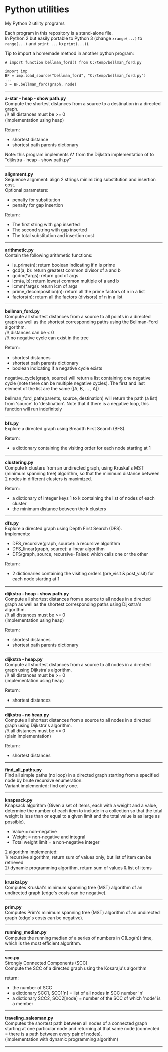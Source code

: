 # Python utilities
My Python 2 utility programs

Each program in this repository is a stand-alone file.<br>
In Python 2 but easily portable to Python 3 (change `xrange(...)` to `range(...)` and `print ...` to `print(...)`).


Tip to import a homemade method in another python program:
```
# import function bellman_ford() from C:/temp/bellman_ford.py

import imp
BF = imp.load_source("bellman_ford", "C:/temp/bellman_ford.py")
...
x = BF.bellman_ford(graph, node)
```

----------

<b>a-star - heap - show path.py</b><br>
Compute the shortest distances from a source to a destination in a directed graph.<br>
/!\ all distances must be >= 0<br>
(implementation using heap)<br>

Return:
- shortest distance<br>
- shortest path parents dictionary<br>

Note: this program implements A\* from the Dijkstra implementation of to "dijkstra - heap - show path.py"<br>

----------

<b>alignment.py</b><br>
Sequence alignment: align 2 strings minimizing substitution and insertion cost.<br>
Optional parameters:
- penalty for substitution<br>
- penalty for gap insertion<br>

Return:
- The first string with gap inserted<br>
- The second string with gap inserted<br>
- The total substitution and insertion cost<br>

----------

<b>arithmetic.py</b><br>
Contain the following arithmetic functions:<br>
- is_prime(n): return boolean indicating if n is prime
- gcd(a, b): return greatest common divisor of a and b
- gcdm(*args): return gcd of args
- lcm(a, b): return lowest common multiple of a and b
- lcmm(*args): return lcm of args
- prime_decomposition(n): return all the prime factors of n in a list
- factors(n): return all the factors (divisors) of n in a list

----------

<b>bellman_ford.py</b><br>
Compute all shortest distances from a source to all points in a directed graph as well as the shortest corresponding paths using the Bellman-Ford algorithm.<br>
/!\ distances can be < 0<br>
/!\ no negative cycle can exist in the tree<br>

Return:
- shortest distances<br>
- shortest path parents dictionary<br>
- boolean indicating if a negative cycle exists<br>

negative_cycle(graph, source) will return a list containing one negative cycle (note there can be multiple negative cycles). The first
and last element of the list are the same ([A, B, ... , A])

bellman_ford_path(parents, source, destination) will return the path (a list) from 'source' to 'destination'. Note that if there is a negative loop, this function will run indefinitely

----------

<b>bfs.py</b><br>
Explore a directed graph using Breadth First Search (BFS).<br>

Return:
- a dictionary containing the visiting order for each node starting at 1<br>

----------

<b>clustering.py</b><br>
Compute k clusters from an undirected graph, using Kruskal's MST (minimum spanning tree) algorithm, so that the minimum distance between 2 nodes in different clusters is maximized.

Return:
- a dictionary of integer keys 1 to k containing the list of nodes of each cluster<br>
- the minimum distance between the k clusters<br>

----------

<b>dfs.py</b><br>
Explore a directed graph using Depth First Search (DFS).<br>
Implements:<br>
- DFS_recursive(graph, source): a recursive algorithm<br>
- DFS_linear(graph, source): a linear algorithm<br>
- DFS(graph, source, recursive=False): which calls one or the other<br>

Return:
- 2 dictionaries containing the visiting orders (pre_visit & post_visit) for each node starting at 1<br>

----------

<b>dijkstra - heap - show path.py</b><br>
Compute all shortest distances from a source to all nodes in a directed graph as well as the shortest corresponding paths using Dijkstra's algorithm.<br>
/!\ all distances must be >= 0<br>
(implementation using heap)<br>

Return:
- shortest distances<br>
- shortest path parents dictionary<br>

----------

<b>dijkstra - heap.py</b><br>
Compute all shortest distances from a source to all nodes in a directed graph using Dijkstra's algorithm.<br>
/!\ all distances must be >= 0<br>
(implementation using heap)<br>

Return:
- shortest distances<br>

----------

<b>dijkstra - no heap.py</b><br>
Compute all shortest distances from a source to all nodes in a directed graph using Dijkstra's algorithm.<br>
/!\ all distances must be >= 0<br>
(plain implementation)<br>

Return:
- shortest distances<br>

----------

<b>find_all_paths.py</b><br>
Find all simple paths (no loop) in a directed graph starting from a specified node by brute recursive enumeration.<br>
Variant implemented: find only one.<br>

----------

<b>knapsack.py</b><br>
Knapsack algorithm (Given a set of items, each with a weight and a value, determine the number of each item to include in a collection so that the total weight is less than or equal to a given limit and the total value is as large as possible).
- Value = non-negative<br>
- Weight = non-negative and integral<br>
- Total weight limit = a non-negative integer<br>

2 algorithm implemented:<br>
1/ recursive algorithm, return sum of values only, but list of item can be retrieved<br>
2/ dynamic programming algorithm, return sum of values & list of items<br>

----------

<b>kruskal.py</b><br>
Computes Kruskal's minimum spanning tree (MST) algorithm of an undirected graph (edge's costs can be negative).<br>

----------

<b>prim.py</b><br>
Computes Prim's minimum spanning tree (MST) algorithm of an undirected graph (edge's costs can be negative).<br>

----------

<b>running_median.py</b><br>
Computes the running median of a series of numbers in O(Log(n)) time, which is the most efficient algorithm.<br>

----------

<b>scc.py</b><br>
Strongly Connected Components (SCC)<br>
Compute the SCC of a directed graph using the Kosaraju's algorithm<br>

return:
- the number of SCC<br>
- a dictionary SCC1, SCC1[n] = list of all nodes in SCC number 'n'<br>
- a dictionary SCC2, SCC2[node] = number of the SCC of which 'node' is a member<br>

----------

<b>traveling_salesman.py</b><br>
Computes the shortest path between all nodes of a connected graph starting at one particular node and returning at that same node (connected = there is a path between every pair of nodes).<br>
(implementation with dynamic programming algorithm)

----------
